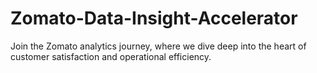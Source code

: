 # Zomato-Data-Insight-Accelerator
Join the Zomato analytics journey, where we dive deep into the heart of customer satisfaction and operational efficiency.

